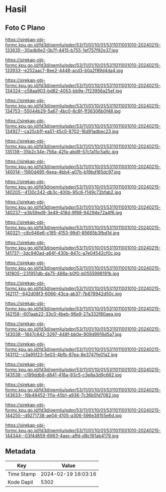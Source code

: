 # Hasil

## Foto C Plano

https://sirekap-obj-formc.kpu.go.id/fd3d/pemilu/pdpr/53/11/01/10/01/5311011001010-20240215-133635--30adb6e2-0b7f-4415-b755-1ef757f92e37.jpg

https://sirekap-obj-formc.kpu.go.id/fd3d/pemilu/pdpr/53/11/01/10/01/5311011001010-20240215-133933--e252aac7-8ee2-4448-acd3-b0a2f89d4da4.jpg

https://sirekap-obj-formc.kpu.go.id/fd3d/pemilu/pdpr/53/11/01/10/01/5311011001010-20240215-134324--c58aa903-bd82-4053-bb9e-7f23956a25ef.jpg

https://sirekap-obj-formc.kpu.go.id/fd3d/pemilu/pdpr/53/11/01/10/01/5311011001010-20240215-134753--55044b29-5a67-4bc0-8c8f-1f36306b0f48.jpg

https://sirekap-obj-formc.kpu.go.id/fd3d/pemilu/pdpr/53/11/01/10/01/5311011001010-20240215-134927--ca25cb1f-ea51-45c0-8702-16d91adbec23.jpg

https://sirekap-obj-formc.kpu.go.id/fd3d/pemilu/pdpr/53/11/01/10/01/5311011001010-20240215-135138--35b2c34e-756a-42fa-abd9-57c1a15c5a6c.jpg

https://sirekap-obj-formc.kpu.go.id/fd3d/pemilu/pdpr/53/11/01/10/01/5311011001010-20240215-140014--1560d495-6eea-4bb4-a07b-b19bd165dc97.jpg

https://sirekap-obj-formc.kpu.go.id/fd3d/pemilu/pdpr/53/11/01/10/01/5311011001010-20240215-140205--4130c342-db3c-400b-95c6-f149c72bfab2.jpg

https://sirekap-obj-formc.kpu.go.id/fd3d/pemilu/pdpr/53/11/01/10/01/5311011001010-20240215-140237--e3b59ed9-3e49-418d-9f88-94294e72a4f6.jpg

https://sirekap-obj-formc.kpu.go.id/fd3d/pemilu/pdpr/53/11/01/10/01/5311011001010-20240215-140321--c8c646e6-c185-4153-99d1-85665b3fbd1d.jpg

https://sirekap-obj-formc.kpu.go.id/fd3d/pemilu/pdpr/53/11/01/10/01/5311011001010-20240215-141737--3dc940ad-a64f-430b-847c-a7e04542cf0c.jpg

https://sirekap-obj-formc.kpu.go.id/fd3d/pemilu/pdpr/53/11/01/10/01/5311011001010-20240215-141805--231951db-da75-488a-b0f0-b0555998191b.jpg

https://sirekap-obj-formc.kpu.go.id/fd3d/pemilu/pdpr/53/11/01/10/01/5311011001010-20240215-142117--642d08f3-6066-43ca-ab37-7b878942d50c.jpg

https://sirekap-obj-formc.kpu.go.id/fd3d/pemilu/pdpr/53/11/01/10/01/5311011001010-20240215-142158--601aab22-33c0-4beb-96e9-27a332f80aea.jpg

https://sirekap-obj-formc.kpu.go.id/fd3d/pemilu/pdpr/53/11/01/10/01/5311011001010-20240215-143038--1847c642-3297-448f-bb0e-909d9916d5a7.jpg

https://sirekap-obj-formc.kpu.go.id/fd3d/pemilu/pdpr/53/11/01/10/01/5311011001010-20240215-143112--c3a95f23-5e03-4bfb-87ea-8e3747fe01a2.jpg

https://sirekap-obj-formc.kpu.go.id/fd3d/pemilu/pdpr/53/11/01/10/01/5311011001010-20240215-143538--c189ddb8-d841-418a-93c5-c3e8a3d9c662.jpg

https://sirekap-obj-formc.kpu.go.id/fd3d/pemilu/pdpr/53/11/01/10/01/5311011001010-20240215-143633--16b48452-111a-45b1-a936-7c36b5fd7062.jpg

https://sirekap-obj-formc.kpu.go.id/fd3d/pemilu/pdpr/53/11/01/10/01/5311011001010-20240215-144255--d9271738-ae04-4105-a306-596e38155e6d.jpg

https://sirekap-obj-formc.kpu.go.id/fd3d/pemilu/pdpr/53/11/01/10/01/5311011001010-20240215-144344--03f4d859-6963-4aec-affd-d8c161ab4179.jpg


## Metadata

| Key        | Value               |
| ---------- | ------------------- |
| Time Stamp | 2024-02-19 16:03:16 |
| Kode Dapil | 5302                |




